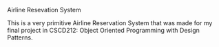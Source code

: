 Airline Resevation System 

This is a very primitive Airline Reservation System that was made for my final project in CSCD212: Object Oriented Programming with Design Patterns. 


